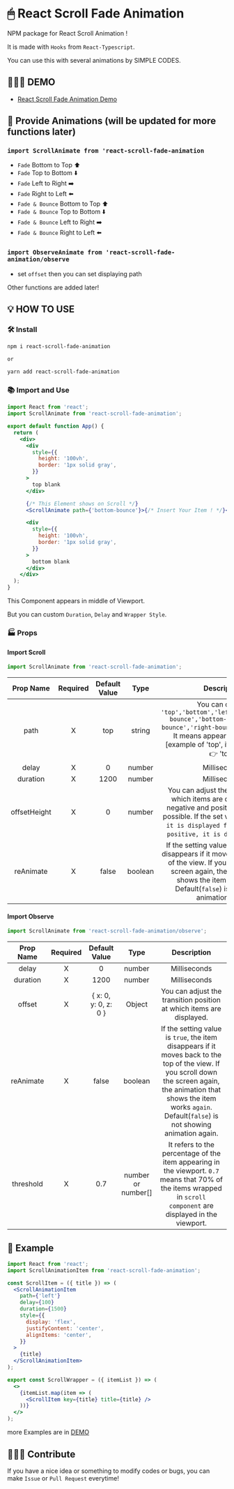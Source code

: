# 🖱 React Scroll Fade Animation

NPM package for React Scroll Animation !

It is made with `Hooks` from `React-Typescript`.

You can use this with several animations by SIMPLE CODES.

## 💁🏻‍♂️ DEMO

- [React Scroll Fade Animation Demo](https://leon-dunamu.github.io/react-scroll-fade-animation/)

## 👀 Provide Animations (will be updated for more functions later)

### `import ScrollAnimate from 'react-scroll-fade-animation`

- `Fade` Bottom to Top ⬆️
- `Fade` Top to Bottom ⬇️
- `Fade` Left to Right ➡️
- `Fade` Right to Left ⬅️
- `Fade & Bounce` Bottom to Top ⬆️
- `Fade & Bounce` Top to Bottom ⬇️
- `Fade & Bounce` Left to Right ➡️
- `Fade & Bounce` Right to Left ⬅️

### `import ObserveAnimate from 'react-scroll-fade-animation/observe`

- set `offset` then you can set displaying path

Other functions are added later!

## 💡 HOW TO USE

### 🛠 Install

```bash
npm i react-scroll-fade-animation

or

yarn add react-scroll-fade-animation
```

### 📚 Import and Use

```jsx
import React from 'react';
import ScrollAnimate from 'react-scroll-fade-animation';

export default function App() {
  return (
    <div>
      <div
        style={{
          height: '100vh',
          border: '1px solid gray',
        }}
      >
        top blank
      </div>

      {/* This Element shows on Scroll */}
      <ScrollAnimate path={'bottom-bounce'}>{/* Insert Your Item ! */}</ScrollAnimate>

      <div
        style={{
          height: '100vh',
          border: '1px solid gray',
        }}
      >
        bottom blank
      </div>
    </div>
  );
}
```

This Component appears in middle of Viewport.

But you can custom `Duration`, `Delay` and `Wrapper Style`.

### 🏭 Props

#### Import Scroll

```jsx
import ScrollAnimate from 'react-scroll-fade-animation';
```

|  Prop Name   | Required | Default Value |  Type   |                                                                                                             Description                                                                                                             |
| :----------: | :------: | :-----------: | :-----: | :---------------------------------------------------------------------------------------------------------------------------------------------------------------------------------------------------------------------------------: |
|     path     |    X     |      top      | string  |                 You can choose `'top','bottom','left','right','top-bounce','bottom-bounce','left-bounce','right-bounce' (low cases)`. It means appearance direction [example of 'top', it shows 'bottom' 👉 'top']                  |
|    delay     |    X     |       0       | number  |                                                                                                            Milliseconds                                                                                                             |
|   duration   |    X     |     1200      | number  |                                                                                                            Milliseconds                                                                                                             |
| offsetHeight |    X     |       0       | number  |       You can adjust the scroll height at which items are displayed. Both negative and positive numbers are possible. If the set value is `negative, it is displayed faster`, and if it is `positive, it is displayed later`.       |
|  reAnimate   |    X     |     false     | boolean | If the setting value is `true`, the item disappears if it moves back to the top of the view. If you scroll down the screen again, the animation that shows the item works `again`. Default(`false`) is not showing animation again. |

#### Import Observe

```jsx
import ScrollAnimate from 'react-scroll-fade-animation/observe';
```

| Prop Name | Required |    Default Value     |        Type        |                                                                                                             Description                                                                                                             |
| :-------: | :------: | :------------------: | :----------------: | :---------------------------------------------------------------------------------------------------------------------------------------------------------------------------------------------------------------------------------: |
|   delay   |    X     |          0           |       number       |                                                                                                            Milliseconds                                                                                                             |
| duration  |    X     |         1200         |       number       |                                                                                                            Milliseconds                                                                                                             |
|  offset   |    X     | { x: 0, y: 0, z: 0 } |       Object       |                                                                                You can adjust the transition position at which items are displayed.                                                                                 |
| reAnimate |    X     |        false         |      boolean       | If the setting value is `true`, the item disappears if it moves back to the top of the view. If you scroll down the screen again, the animation that shows the item works `again`. Default(`false`) is not showing animation again. |
| threshold |    X     |         0.7          | number or number[] |                                  It refers to the percentage of the item appearing in the viewport. `0.7` means that 70% of the items wrapped in `scroll component` are displayed in the viewport.                                  |

## 🍔 Example

```jsx
import React from 'react';
import ScrollAnimationItem from 'react-scroll-fade-animation';

const ScrollItem = ({ title }) => (
  <ScrollAnimationItem
    path={'left'}
    delay={100}
    duration={1500}
    style={{
      display: 'flex',
      justifyContent: 'center',
      alignItems: 'center',
    }}
  >
    {title}
  </ScrollAnimationItem>
);

export const ScrollWrapper = ({ itemList }) => (
  <>
    {itemList.map(item => (
      <ScrollItem key={title} title={title} />
    ))}
  </>
);
```

more Examples are in [DEMO](https://1seok2.github.io/react-scroll-fade-animation/)

## 🧑🏻‍💻 Contribute

If you have a nice idea or something to modify codes or bugs, you can make `Issue` or `Pull Request` everytime!
